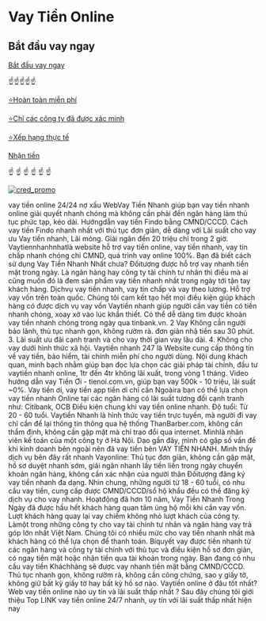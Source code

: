 # Vay Tiền Online

## Bắt đầu vay ngay
[Bắt đầu vay ngay](https://mparalelos.org/)

☝️☝️☝️☝️☝️

[⭐Hoàn toàn miễn phí](https://mparalelos.org/)

[⭐Chỉ các công ty đã được xác minh](https://mparalelos.org/)

[⭐Xếp hạng thực tế](https://mparalelos.org/)

[Nhận tiền](https://mparalelos.org/)

☝️ ☝️ ☝️ ☝️ ☝️ ☝️


[![cred_promo](https://github.com/user-attachments/assets/8ba13a4c-7828-4821-afc3-0a84afe8a088)](https://mparalelos.org/)

vay tiền online 24/24 nợ xấu
WebVay Tiền Nhanh giúp bạn vay tiền nhanh online giải quyết nhanh chóng mà không cần phải đến ngân hàng làm thủ tục phức tạp, kéo dài. Hướngdẫn vay tiền Findo bằng CMND/CCCD. Cách vay tiền Findo nhanh nhất với thủ tục đơn giản, dễ dàng với Lãi suất cho vay ưu Vay tiền nhanh, Lãi mỏng. Giải ngân đến 20 triệu chỉ trong 2 giờ. Vaytiennhanhnhatlà website hỗ trợ vay tiền online, vay tiền nhanh, vay tín chấp nhanh chóng chỉ CMND, quá trình vay online 100%. Bạn đã biết cách sử dụng Vay Tiền Nhanh Nhất chưa? Đốitượng được hỗ trợ vay nhanh tiền mặt trong ngày. Là ngân hàng hay công ty tài chính tư nhân thì điều mà ai cũng muốn đó là đem sản phẩm vay tiền nhanh nhất trong ngày tới tận tay khách hàng. Dịchvụ vay tiền nhanh, vay tín chấp và vay theo lương. Hỗ trợ vay vốn trên toàn quốc. Chúng tôi cam kết tạo hết mọi điều kiện giúp khách hàng có được dịch vụ vay vốn Vaytiền nhanh giúp người cần vay tiền có tiền nhanh chóng, xoay xở vào lúc khẩn thiết. Có thể dễ dàng tìm được khoản vay tiền nhanh chóng trong ngày qua tinbank.vn. 2 Vay Không cần người bảo lãnh, thủ tục nhanh gọn, không rườm rà. đơn giản nhậ tiền sau 30 phút. 3. Lãi suất ưu đãi cạnh tranh và cho vay thời gian vay lâu dài. 4. Không cho vay dưới hình thức xã hội. ﻿Vaytiền nhanh 247 là Website cung cấp thông tin về vay tiền, bảo hiểm, tài chính miễn phí cho người dùng. Nội dung khách quan, minh bạch nhằm giúp bạn đọc lựa chọn các giải pháp tài chính, đầu tư vaytiền nhanh online, 1tr đến 4tr không lãi xuất, trong vòng 1 tháng. Video hướng dẫn vay Tiền Ơi - tienoi.com.vn, giúp bạn vay 500k - 10 triệu, lãi suất ~0%. Vay tiền ơi, vay tiền app tiền ơi chỉ cần Ngoàira bạn có thể lựa chọn vay tiền nhanh Online tại các ngân hàng có lãi suất tương đối cạnh tranh như: Citibank, OCB Điều kiện chung khi vay tiền online nhanh. Độ tuổi: Từ 20 - 60 tuổi. Vaytiền Nhanh là hình thức vay tiền trực tuyến, mà người đi vay chỉ cần để lại thông tin thông qua hệ thống ThanBarber.com, không cần thẩm định, không cần gặp mặt mà chỉ trao đổi qua internet. Mìnhlà nhân viên kế toán của một công ty ở Hà Nội. Dạo gần đây, mình có gặp số vấn đề khi kinh doanh bên ngoài nên đã vay tiền bên VAY TIỀN NHANH. Mình thấy dịch vụ bên đây rất nhanh Vayonline: Thủ tục đơn giản, không cần gặp mặt, hồ sơ duyệt nhanh sớm, giải ngân nhanh lấy tiền liền trong ngày chuyển khoản ngân hàng, không cần xác nhận của người thân Đốitượng đăng ký vay tiền nhanh đa dạng. Nhìn chung, những người từ 18 - 60 tuổi, có nhu cầu vay tiền, cung cấp được CMND/CCCD/sổ hộ khẩu đều có thể đăng ký dịch vụ cho vay nhanh. Hoạtđộng đã hơn 10 năm, Vay Tiền Nhanh Trong Ngày đã được hầu hết khách hàng quan tâm ủng hộ mỗi khi cần vay vốn. Lượt khách hàng quay lại vay chiếm không nhỏ lượt khách của công ty. Làmột trong những công ty cho vay tài chính tư nhân và ngân hàng vay trả góp lớn nhất Việt Nam. Chúng tôi có nhiều mức cho vay tiền nhanh nhất mà khách hàng có thể lựa chọn để thanh toán. Bíquyết vay được tiền nhanh từ các ngân hàng và công ty tài chính với thủ tục và điều kiện hồ sơ đơn giản, có ngay tiền mặt hoặc nhận tiền qua tài khoản trong ngày. Bạn đang có nhu cầu vay tiền Kháchhàng sẽ được vay nhanh tiền mặt bằng CMND/CCCD. Thủ tục nhanh gọn, không rườm rà, không cần công chứng, sao y giấy tờ, không giữ bất kỳ giấy tờ hay bất kỳ hồ sơ nào. Vaytiền online ở đâu tốt nhất? Web vay tiền online nào uy tín và lãi suất thấp nhất ? Sau đây chúng tôi giới thiệu Top LINK vay tiền online 24/7 nhanh, uy tín với lãi suất thấp nhất hiện nay
